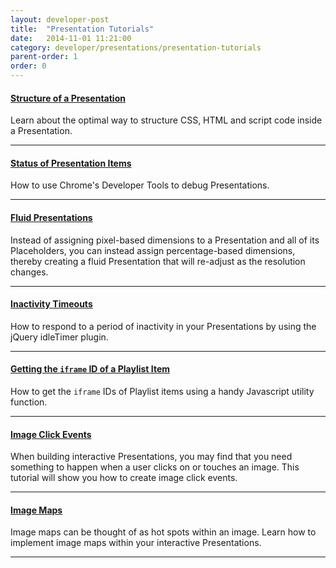 ```yaml
---
layout: developer-post
title:  "Presentation Tutorials"
date:   2014-11-01 11:21:00
category: developer/presentations/presentation-tutorials
parent-order: 1
order: 0
---
```


#### [Structure of a Presentation]({{site.hashTag}}developer/presentations/presentation-tutorials/presentation-structure)

Learn about the optimal way to structure CSS, HTML and script code inside a Presentation.

***

#### [Status of Presentation Items]({{site.hashTag}}developer/presentations/presentation-tutorials/presentation-status)

How to use Chrome's Developer Tools to debug Presentations.

***

#### [Fluid Presentations]({{site.hashTag}}developer/presentations/presentation-tutorials/fluid-presentations)

Instead of assigning pixel-based dimensions to a Presentation and all of its Placeholders, you can instead assign percentage-based dimensions, thereby creating a fluid Presentation that will re-adjust as the resolution changes.

***

#### [Inactivity Timeouts]({{site.hashTag}}developer/presentations/presentation-tutorials/inactivity-timeouts)

How to respond to a period of inactivity in your Presentations by using the jQuery idleTimer plugin.

***

#### [Getting the `iframe` ID of a Playlist Item]({{site.hashTag}}developer/presentations/presentation-tutorials/iframe-id)

How to get the `iframe` IDs of Playlist items using a handy Javascript utility function.

***

#### [Image Click Events]({{site.hashTag}}developer/presentations/presentation-tutorials/image-click-events)

When building interactive Presentations, you may find that you need something to happen when a user clicks on or touches an image. This tutorial will show you how to create image click events.

***

#### [Image  Maps]({{site.hashTag}}developer/presentations/presentation-tutorials/image-maps)

Image maps can be thought of as hot spots within an image. Learn how to implement image maps within your interactive Presentations.

***